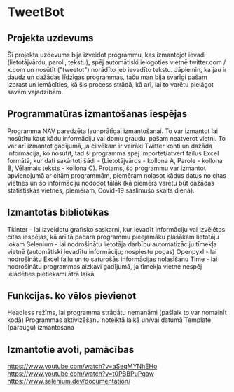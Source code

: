 # TweetBot
## Projekta uzdevums
Šī projekta uzdevums bija izveidot programmu, kas izmantojot ievadi (lietotājvārdu, paroli, tekstu), spēj automātiski ielogoties vietnē twitter.com / x.com un nosūtīt ("tweetot") norādīto jeb ievadīto tekstu. Jāpiemin, ka jau ir daudz un dažādas līdzīgas programmas, taču man bija svarīgi pašam izprast un iemācīties, kā šis process strādā, kā arī, lai to varētu pielāgot savām vajadzībām.

## Programmatūras izmantošanas iespējas
Programma NAV paredzēta ļaunprātīgai izmantošanai. To var izmantot lai nosūtītu kaut kādu informāciju vai domu graudu, pašam neatverot vietni. To var arī izmantot gadījumā, ja cilvēkam ir vairāki Twitter konti un dažāda informācija, ko nosūtīt, tad ši programma spēj importēt/atvērt failus Excel formātā, kur dati sakārtoti šādi - (Lietotājvārds - kollona A, Parole - kollona B, Vēlamais teksts - kollona C). Protams, šo programmu var izmantot apvienojumā ar citām programmām, piemēram nolasot kādus datus no citas vietnes un šo informāciju nododot tālāk (kā piemērs varētu būt dažādas statistiskās vietnes, piemēram, Covid-19 saslimušo skaits dienā).

## Izmantotās bibliotēkas
Tkinter - lai izveidotu grafisko saskarni, kur ievadīt informāciju vai izvēlētos citas iespējas, kā arī tā padara programmu pieejamāku plašākam lietotāju lokam
Selenium - lai nodrošinātu lietotāja darbību automatizāciju tīmekļa vietnē (automātiski ievadītu informāciju; nospiestu pogas)
Openpyxl - lai nodrošinātu Excel failu un to saturošās informācijas nolasīšanu
Time - lai nodrošinātu programmas aizkavi gadījumā, ja tīmekļa vietne nespēj ielādēties pietiekami ātrā laikā

## Funkcijas. ko vēlos pievienot
Headless režīms, lai programma strādātu nemanāmi (pašlaik to var nomainīt kodā)
Programmas aktivizēšanu noteiktā laikā un/vai datumā
Template (paraugu) izmantošana

## Izmantotie avoti, pamācības
https://www.youtube.com/watch?v=aSeqMYNhEHo
https://www.youtube.com/watch?v=t0PBBPuPgaw
https://www.selenium.dev/documentation/
